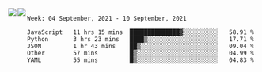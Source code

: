 <a href="https://github.com/anuraghazra/github-readme-stats">
  <img align="left" src="https://github-readme-stats.vercel.app/api?username=Tanesan&count_private=true&show_icons=true" />
</a>
<a href="https://github.com/anuraghazra/github-readme-stats">
  <img align="left" src="https://github-readme-stats.vercel.app/api/top-langs/?username=Tanesan" />
</a>

<!--START_SECTION:waka-->
```text
Week: 04 September, 2021 - 10 September, 2021

JavaScript   11 hrs 15 mins  ██████████████▓░░░░░░░░░░   58.91 % 
Python       3 hrs 23 mins   ████▒░░░░░░░░░░░░░░░░░░░░   17.71 % 
JSON         1 hr 43 mins    ██▒░░░░░░░░░░░░░░░░░░░░░░   09.04 % 
Other        57 mins         █▒░░░░░░░░░░░░░░░░░░░░░░░   04.99 % 
YAML         55 mins         █▒░░░░░░░░░░░░░░░░░░░░░░░   04.83 % 
```
<!--END_SECTION:waka-->
